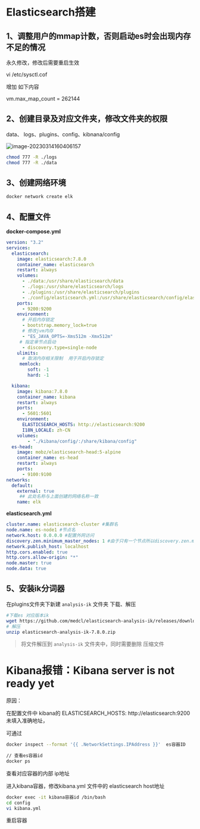 # Elasticsearch搭建

## 1、调整用户的mmap计数，否则启动es时会出现内存不足的情况

永久修改，修改后需要重启生效

vi /etc/sysctl.cof 

增加 如下内容 

vm.max_map_count = 262144

## 2、创建目录及对应文件夹，修改文件夹的权限

data、 logs、plugins、config、kibnana/config

![image-20230314160406157](https://s2.loli.net/2023/03/14/ctPehB47x1WzfvX.png)

```bash
chmod 777 -R ./logs
chmod 777 -R ./data
```

## 3、创建网络环境

```bash
docker network create elk
```

## 4、配置文件

**docker-compose.yml**

```yaml
version: "3.2"
services:
  elasticsearch:
    image: elasticsearch:7.8.0
    container_name: elasticsearch
    restart: always
    volumes:
      - ./data:/usr/share/elasticsearch/data
      - ./logs:/usr/share/elasticsearch/logs
      - ./plugins:/usr/share/elasticsearch/plugins
      - ./config/elasticsearch.yml:/usr/share/elasticsearch/config/elasticsearch.yml
    ports:
      - 9200:9200 
    environment:
      # 开启内存锁定
      - bootstrap.memory_lock=true
      # 修改jvm内存
      - "ES_JAVA_OPTS=-Xms512m -Xmx512m"
     # 指定单节点启动
      - discovery.type=single-node
    ulimits:
      # 取消内存相关限制  用于开启内存锁定
     memlock:
        soft: -1
        hard: -1

  kibana:
    image: kibana:7.8.0
    container_name: kibana
    restart: always
    ports:
      - 5601:5601
    environment:
      ELASTICSEARCH_HOSTS: http://elasticsearch:9200
      I18N_LOCALE: zh-CN
    volumes:
        - "./kibana/config/:/share/kibana/config"
  es-head:
    image: mobz/elasticsearch-head:5-alpine
    container_name: es-head
    restart: always
    ports:
      - 9100:9100
networks:
  default:
    external: true
     ## 此处名称与上面创建的网络名称一致 
    name: elk  
```

**elasticsearch.yml**

```yaml
cluster.name: elasticsearch-cluster #集群名
node.name: es-node1 #节点名
network.host: 0.0.0.0 #配置外网访问
discovery.zen.minimum_master_nodes: 1 #由于只有一个节点所以discovery.zen.minimum_master_nodes参数是1
network.publish_host: localhost
http.cors.enabled: true
http.cors.allow-origin: "*"
node.master: true
node.data: true
```

## 5、安装ik分词器

在plugins文件夹下新建  `analysis-ik` 文件夹  下载、解压

```bash
#下载es 对应版本ik
wget https://github.com/medcl/elasticsearch-analysis-ik/releases/download/v7.8.0/elasticsearch-analysis-ik-7.8.0.zip
# 解压
unzip elasticsearch-analysis-ik-7.8.0.zip
```

>将文件解压到  `analysis-ik` 文件夹中，同时需要删除 压缩文件



# Kibana报错：Kibana server is not ready yet

原因：

在配置文件中  kibana的   ELASTICSEARCH_HOSTS: http://elasticsearch:9200 未填入准确地址，



可通过 

```bash
docker inspect --format '{{ .NetworkSettings.IPAddress }}'  es容器ID
 
// 查看es容器id
docker ps
```

查看对应容器的内部 ip地址

进入kibana容器，修改kibana.yml 文件中的 elasticsearch host地址

```bash
docker exec -it kibana容器id /bin/bash
cd config
vi kibana.yml
```

重启容器